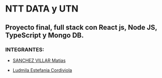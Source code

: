 # NTT DATA y UTN

## Proyecto final, full stack con React js, Node JS, TypeScript y Mongo DB.

### INTEGRANTES:

- [SANCHEZ VILLAR Matias](https://www.linkedin.com/in/matias-sanchez-villar/)

- [Ludmila Estefania Cordiviola](https://ar.linkedin.com/in/ludmila-cordiviola-41360316a?challengeId=AQEcywvWrb2obQAAAYEle-TD1WDdgy1Ajkq03WtV6FRxaYWOQCDOlqn706axNd5_uipoEsX_yJgB38yNs1q8Ed2kYnxEKXNX8g&submissionId=9fd7c7a8-35de-f416-3882-c12d4814282f)
